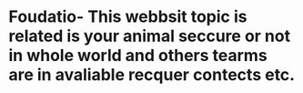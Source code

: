 # Foudatio-  This webbsit topic is related is your animal seccure or not in whole world and others tearms are in avaliable recquer contects etc.
